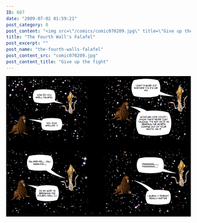 ```yaml
---
ID: 687
date: "2009-07-02 01:59:21"
post_category: 0
post_content: "<img src=\"/comics/comic070209.jpg\" title=\"Give up the fight\" />"
title: "The Fourth Wall's Falafel"
post_excerpt: ""
post_name: "the-fourth-walls-falafel"
post_content_src: "comic070209.jpg"
post_content_title: "Give up the fight"
---
```



[![Give up the fight](/comics-hi-res/comic070209.jpg)](/comics-hi-res/comic070209.jpg "Give up the fight")
